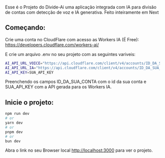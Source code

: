 Esse é o Projeto do Divide-Ai uma aplicação integrada com IA para divisão de contas com detecção de voz e IA generativa. 
Feito inteiramente em Next

## Começando:

Crie uma conta no CloudFlare com acesso as Workers IA (É Free):
https://developers.cloudflare.com/workers-ai/

E crie um arquivo .env no seu projeto com as seguintes variveis:
```bash
AI_API_URL_VOICE="https://api.cloudflare.com/client/v4/accounts/ID_DA_SUA_CONTA/ai/run/@cf/openai/whisper"
AI_API_URL_IA="https://api.cloudflare.com/client/v4/accounts/ID_DA_SUA_CONTA/ai/run/@cf/meta/llama-3-8b-instruct"
AI_API_KEY=SUA_API_KEY
```
Preenchendo os campos ID_DA_SUA_CONTA com o id da sua conta e SUA_API_KEY com a API gerada para os Workers IA.

## Inicie o projeto:
```bash
npm run dev
# or
yarn dev
# or
pnpm dev
# or
bun dev
```

Abra o link no seu Browser local [http://localhost:3000](http://localhost:3000) para ver o projeto.

